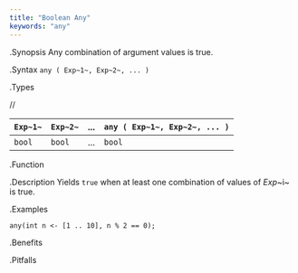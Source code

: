 ```yaml
---
title: "Boolean Any"
keywords: "any"
---
```


.Synopsis
Any combination of argument values is true.

.Syntax
`any ( Exp~1~, Exp~2~, ... )`

.Types

//


| `Exp~1~` | `Exp~2~` | ... | `any ( Exp~1~, Exp~2~, ... )`  |
| --- | --- | --- | --- |
|`bool`     | `bool`    | ... | `bool`                           |


.Function

.Description
Yields `true` when at least one combination of values of _Exp_~i~ is true.

.Examples
```rascal-shell
any(int n <- [1 .. 10], n % 2 == 0);
```

.Benefits

.Pitfalls

